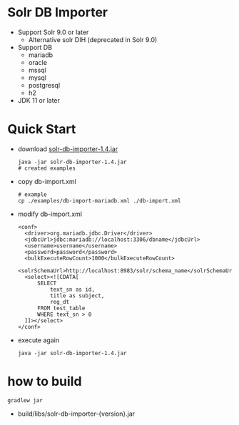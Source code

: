 # Solr DB Importer
- Support Solr 9.0 or later
  - Alternative solr DIH (deprecated in Solr 9.0)
- Support DB
  - mariadb
  - oracle
  - mssql
  - mysql
  - postgresql
  - h2
- JDK 11 or later

# Quick Start
- download [solr-db-importer-1.4.jar](https://github.com/saro-lab/solr-db-importer/releases/download/1.4/solr-db-importer-1.4.jar)
  ```
  java -jar solr-db-importer-1.4.jar
  # created examples
  ```
- copy db-import.xml
  ```
  # example
  cp ./examples/db-import-mariadb.xml ./db-import.xml
  ```
- modify db-import.xml
  ```
  <conf>
    <driver>org.mariadb.jdbc.Driver</driver>
    <jdbcUrl>jdbc:mariadb://localhost:3306/dbname</jdbcUrl>
    <username>username</username>
    <password>password</password>
    <bulkExecuteRowCount>1000</bulkExecuteRowCount>
    <solrSchemaUrl>http://localhost:8983/solr/schema_name</solrSchemaUrl>
    <select><![CDATA[
        SELECT
            text_sn as id,
            title as subject,
            reg_dt
        FROM test_table
        WHERE text_sn > 0
    ]]></select>
  </conf>
  ```
- execute again
  ```
  java -jar solr-db-importer-1.4.jar
  ```

# how to build
```
gradlew jar
```
- build/libs/solr-db-importer-{version}.jar